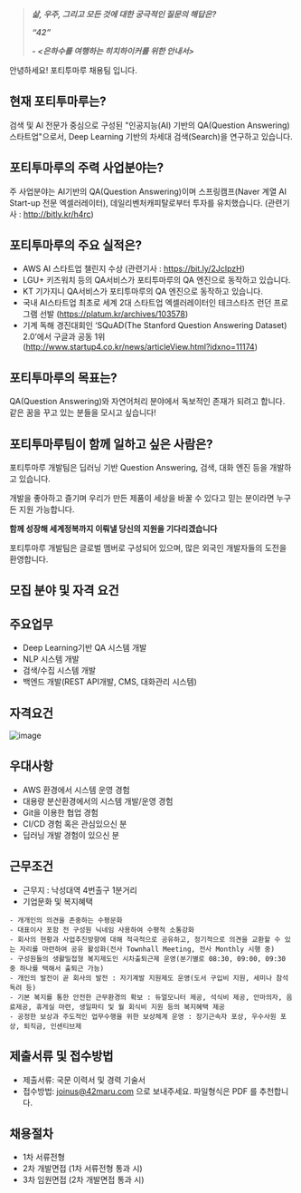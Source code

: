 >***삶, 우주, 그리고 모든 것에 대한 궁극적인 질문의 해답은?***
>
>***“42”***
>
>***- <은하수를 여행하는 히치하이커를 위한 안내서>***


안녕하세요! 포티투마루 채용팀 입니다.

## 현재 포티투마루는?
검색 및 AI 전문가 중심으로 구성된 "인공지능(AI) 기반의 QA(Question Answering) 스타트업"으로서, Deep Learning 기반의 차세대 검색(Search)을 연구하고 있습니다.

## 포티투마루의 주력 사업분야는?
주 사업분야는 AI기반의 QA(Question Answering)이며 스프링캠프(Naver 계열 AI Start-up 전문 엑셀러레이터), 데일리벤처캐피탈로부터 투자를 유치했습니다. (관련기사 : http://bitly.kr/h4rc)

## 포티투마루의 주요 실적은?
- AWS AI 스타트업 챌린지 수상 (관련기사 : https://bit.ly/2JcIpzH)
- LGU+ 키즈워치 등의 QA서비스가 포티투마루의 QA 엔진으로 동작하고 있습니다.
- KT 기가지니 QA서비스가 포티투마루의 QA 엔진으로 동작하고 있습니다.
- 국내 AI스타트업 최초로 세계 2대 스타트업 엑셀러레이터인 테크스타즈 런던 프로그램 선발 (https://platum.kr/archives/103578)
- 기계 독해 경진대회인 ‘SQuAD(The Stanford Question Answering Dataset) 2.0’에서 구글과 공동 1위  (http://www.startup4.co.kr/news/articleView.html?idxno=11174)

## 포티투마루의 목표는?
QA(Question Answering)와 자연어처리 분야에서 독보적인 존재가 되려고 합니다. 같은 꿈을 꾸고 있는 분들을 모시고 싶습니다!

## 포티투마루팀이 함께 일하고 싶은 사람은?
포티투마루 개발팀은 딥러닝 기반 Question Answering, 검색, 대화 엔진 등을 개발하고 있습니다.

개발을 좋아하고 즐기며 우리가 만든 제품이 세상을 바꿀 수 있다고 믿는 분이라면 누구든 지원 가능합니다.

**함께 성장해 세계정복까지 이뤄낼 당신의 지원을 기다리겠습니다**

포티투마루 개발팀은 글로벌 멤버로 구성되어 있으며, 많은 외국인 개발자들의 도전을 환영합니다.


## 모집 분야 및 자격 요건


## 주요업무
- Deep Learning기반 QA 시스템 개발
- NLP 시스템 개발
- 검색/수집 시스템 개발
- 백엔드 개발(REST API개발, CMS, 대화관리 시스템)


## 자격요건
![image](https://user-images.githubusercontent.com/25052940/73818446-c0e3b500-4830-11ea-94be-3dc554c461fd.png)

## 우대사항
* AWS 환경에서 시스템 운영 경험
* 대용량 분산환경에서의 시스템 개발/운영 경험
* Git을 이용한 협업 경험
* CI/CD 경험 혹은 관심있으신 분
* 딥러닝 개발 경험이 있으신 분

## 근무조건
* 근무지 : 낙성대역 4번출구 1분거리
* 기업문화 및 복지혜택
```
- 개개인의 의견을 존중하는 수평문화
- 대표이사 포함 전 구성원 닉네임 사용하여 수평적 소통강화
- 회사의 현황과 사업추진방향에 대해 적극적으로 공유하고, 정기적으로 의견을 교환할 수 있는 자리를 마련하여 공유 활성화(전사 Townhall Meeting, 전사 Monthly 시행 중)
- 구성원들의 생활밀접형 복지제도인 시차출퇴근제 운영(분기별로 08:30, 09:00, 09:30 중 하나를 택해서 출퇴근 가능)
- 개인의 발전이 곧 회사의 발전 : 자기계발 지원제도 운영(도서 구입비 지원, 세미나 참석 독려 등) 
- 기본 복지를 통한 안전한 근무환경의 확보 : 듀얼모니터 제공, 석식비 제공, 안마의자, 음료제공, 휴게실 마련, 생일파티 및 월 회식비 지원 등의 복지혜택 제공
- 공정한 보상과 주도적인 업무수행을 위한 보상체계 운영 : 장기근속자 포상, 우수사원 포상, 퇴직금, 인센티브제
```

## 제출서류 및 접수방법
* 제출서류: 국문 이력서 및 경력 기술서
* 접수방법: joinus@42maru.com 으로 보내주세요. 파일형식은 PDF 를 추천합니다.

## 채용절차
* 1차 서류전형
* 2차 개발면접 (1차 서류전형 통과 시)
* 3차 임원면접 (2차 개발면접 통과 시)
